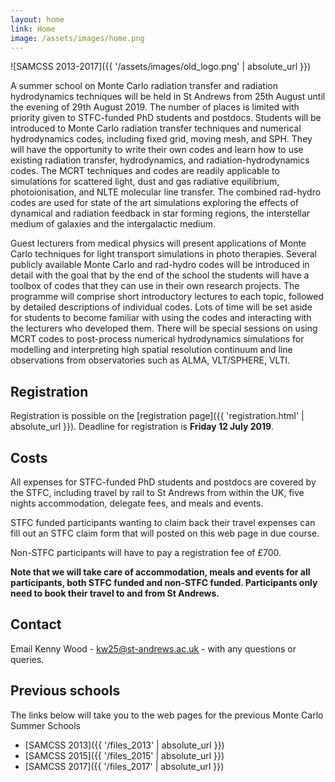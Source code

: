 ```yaml
---
layout: home
link: Home
image: /assets/images/home.png
---
```


![SAMCSS 2013-2017]({{ '/assets/images/old_logo.png' | absolute_url }})

A summer school on Monte Carlo radiation transfer and radiation 
hydrodynamics techniques will be held in St Andrews from 25th August 
until the evening of 29th August 2019. The number of places is limited 
with priority given to STFC-funded PhD students and postdocs. Students 
will be introduced to Monte Carlo radiation transfer techniques and 
numerical hydrodynamics codes, including fixed grid, moving mesh, and 
SPH. They will have the opportunity to write their own codes and learn 
how to use existing radiation transfer, hydrodynamics, and 
radiation-hydrodynamics codes. The MCRT techniques and codes are readily 
applicable to simulations for scattered light, dust and gas radiative 
equilibrium, photoionisation, and NLTE molecular line transfer. The 
combined rad-hydro codes are used for state of the art simulations 
exploring the effects of dynamical and radiation feedback in star 
forming regions, the interstellar medium of galaxies and the 
intergalactic medium.

Guest lecturers from medical physics will present applications of Monte 
Carlo techniques for light transport simulations in photo therapies. 
Several publicly available Monte Carlo and rad-hydro codes will be 
introduced in detail with the goal that by the end of the school the 
students will have a toolbox of codes that they can use in their own 
research projects. The programme will comprise short introductory 
lectures to each topic, followed by detailed descriptions of individual 
codes. Lots of time will be set aside for students to become familiar 
with using the codes and interacting with the lecturers who developed 
them. There will be special sessions on using MCRT codes to post-process 
numerical hydrodynamics simulations for modelling and interpreting high 
spatial resolution continuum and line observations from observatories 
such as ALMA, VLT/SPHERE, VLTI.

## Registration

Registration is possible on the [registration page]({{ 
'registration.html' | absolute_url }}). Deadline for registration is
**Friday 12 July 2019**.

## Costs

All expenses for STFC-funded PhD students and postdocs are covered by 
the STFC, including travel by rail to St Andrews from within the UK, 
five nights accommodation, delegate fees, and meals and events.

STFC funded participants wanting to claim back their travel expenses can 
fill out an STFC claim form that will posted on this web page in due 
course.

Non-STFC participants will have to pay a registration fee of &pound;700.

**Note that we will take care of accommodation, meals and events for all 
participants, both STFC funded and non-STFC funded. Participants only 
need to book their travel to and from St Andrews.**

## Contact

Email Kenny Wood - [kw25@st-andrews.ac.uk](mailto:kw25@st-andrews.ac.uk) - 
with any questions or queries.

## Previous schools

The links below will take you to the web pages for the previous Monte 
Carlo Summer Schools
 * [SAMCSS 2013]({{ '/files_2013' | absolute_url }})
 * [SAMCSS 2015]({{ '/files_2015' | absolute_url }})
 * [SAMCSS 2017]({{ '/files_2017' | absolute_url }})
